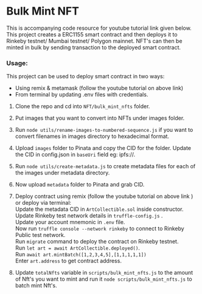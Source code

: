 # Bulk Mint NFT

This is accompanying code resource for youtube tutorial link given below.
This project creates a ERC1155 smart contract and then deploys it to Rinkeby testnet/ Mumbai testnet/ Polygon mainnet.
NFT's can then be minted in bulk by sending transaction to the deployed smart contract.

### Usage:

This project can be used to deploy smart contract in two ways:

-   Using remix & metamask (follow the youtube tutorial on above link)
-   From terminal by updating .env files with credentials.

1. Clone the repo and cd into `NFT/bulk_mint_nfts` folder.

2. Put images that you want to convert into NFTs under images folder.

3. Run `node utils/rename-images-to-numbered-sequence.js` if you want to convert filenames in images directory to hexadecimal format.

4. Upload `images` folder to Pinata and copy the CID for the folder. Update the CID in config.json in `baseUri` field eg: ipfs://<CID>.

5. Run `node utils/create-metadata.js` to create metadata files for each of the images under metadata directory.

6. Now upload `metadata` folder to Pinata and grab CID.

7. Deploy contract using remix (follow the youtube tutorial on above link ) or deploy via terminal:  
   Update the metadata CID in `ArtCollectible.sol` inside constructor.  
   Update Rinkeby test network details in `truffle-config.js` .  
   Update your account mnemonic in `.env` file.  
   Now run `truffle console --network rinkeby` to connect to Rinkeby Public test network.  
   Run `migrate` command to deploy the contract on Rinkeby testnet.  
   Run `let art = await ArtCollectible.deployed()`.  
   Run `await art.mintBatch([1,2,3,4,5],[1,1,1,1,1])`  
   Enter `art.address` to get contract address.

8. Update `totalNfts` variable in `scripts/bulk_mint_nfts.js` to the amount of Nft's you want to mint and run it `node scripts/bulk_mint_nfts.js` to batch mint Nft's.
